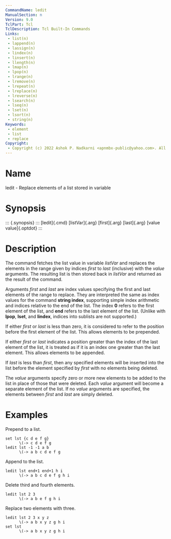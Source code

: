 ```yaml
---
CommandName: ledit
ManualSection: n
Version: 9.0
TclPart: Tcl
TclDescription: Tcl Built-In Commands
Links:
 - list(n)
 - lappend(n)
 - lassign(n)
 - lindex(n)
 - linsert(n)
 - llength(n)
 - lmap(n)
 - lpop(n)
 - lrange(n)
 - lremove(n)
 - lrepeat(n)
 - lreplace(n)
 - lreverse(n)
 - lsearch(n)
 - lseq(n)
 - lset(n)
 - lsort(n)
 - string(n)
Keywords:
 - element
 - list
 - replace
Copyright:
 - Copyright (c) 2022 Ashok P. Nadkarni <apnmbx-public@yahoo.com>. All rights reserved.
---
```


# Name

ledit - Replace elements of a list stored in variable

# Synopsis

::: {.synopsis} :::
[ledit]{.cmd} [listVar]{.arg} [first]{.arg} [last]{.arg} [value value]{.optdot}
:::

# Description

The command fetches the list value in variable *listVar* and replaces the elements in the range given by indices *first* to *last* (inclusive) with the *value* arguments. The resulting list is then stored back in *listVar* and returned as the result of the command.

Arguments *first* and *last* are index values specifying the first and last elements of the range to replace. They are interpreted the same as index values for the command **string index**, supporting simple index arithmetic and indices relative to the end of the list. The index **0** refers to the first element of the list, and **end** refers to the last element of the list. (Unlike with **lpop**, **lset**, and **lindex**, indices into sublists are not supported.)

If either *first* or *last* is less than zero, it is considered to refer to the position before the first element of the list. This allows elements to be prepended.

If either *first* or *last* indicates a position greater than the index of the last element of the list, it is treated as if it is an index one greater than the last element. This allows elements to be appended.

If *last* is less than *first*, then any specified elements will be inserted into the list before the element specified by *first* with no elements being deleted.

The *value* arguments specify zero or more new elements to be added to the list in place of those that were deleted. Each *value* argument will become a separate element of the list.  If no *value* arguments are specified, the elements between *first* and *last* are simply deleted.

# Examples

Prepend to a list.

```
set lst {c d e f g}
      \(-> c d e f g
ledit lst -1 -1 a b
      \(-> a b c d e f g
```

Append to the list.

```
ledit lst end+1 end+1 h i
      \(-> a b c d e f g h i
```

Delete third and fourth elements.

```
ledit lst 2 3
      \(-> a b e f g h i
```

Replace two elements with three.

```
ledit lst 2 3 x y z
      \(-> a b x y z g h i
set lst
      \(-> a b x y z g h i
```


